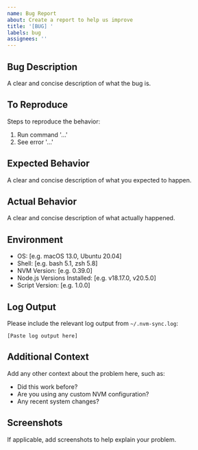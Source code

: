 ```yaml
---
name: Bug Report
about: Create a report to help us improve
title: '[BUG] '
labels: bug
assignees: ''
---
```


## Bug Description
A clear and concise description of what the bug is.

## To Reproduce
Steps to reproduce the behavior:
1. Run command '...'
2. See error '...'

## Expected Behavior
A clear and concise description of what you expected to happen.

## Actual Behavior
A clear and concise description of what actually happened.

## Environment
- OS: [e.g. macOS 13.0, Ubuntu 20.04]
- Shell: [e.g. bash 5.1, zsh 5.8]
- NVM Version: [e.g. 0.39.0]
- Node.js Versions Installed: [e.g. v18.17.0, v20.5.0]
- Script Version: [e.g. 1.0.0]

## Log Output
Please include the relevant log output from `~/.nvm-sync.log`:

```
[Paste log output here]
```

## Additional Context
Add any other context about the problem here, such as:
- Did this work before?
- Are you using any custom NVM configuration?
- Any recent system changes?

## Screenshots
If applicable, add screenshots to help explain your problem.
